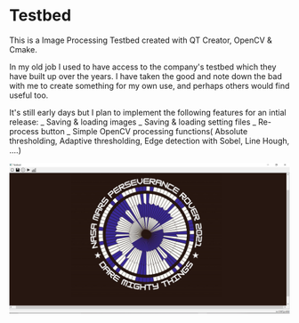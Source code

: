 # Testbed
This is a Image Processing Testbed created with QT Creator, OpenCV & Cmake. 

In my old job I used to have access to the company's testbed which they have built up over the years. 
I have taken the good and note down the bad with me to create something for my own use, and perhaps others would find useful too.

It's still early days but I plan to implement the following features for an intial release:
_ Saving & loading images
_ Saving & loading setting files
_ Re-process button
_ Simple OpenCV processing functions( Absolute thresholding, Adaptive thresholding, Edge detection with Sobel, Line Hough, ....)

![alt text](https://github.com/MinhCnd/Testbed/blob/main/readMeImg.png)

